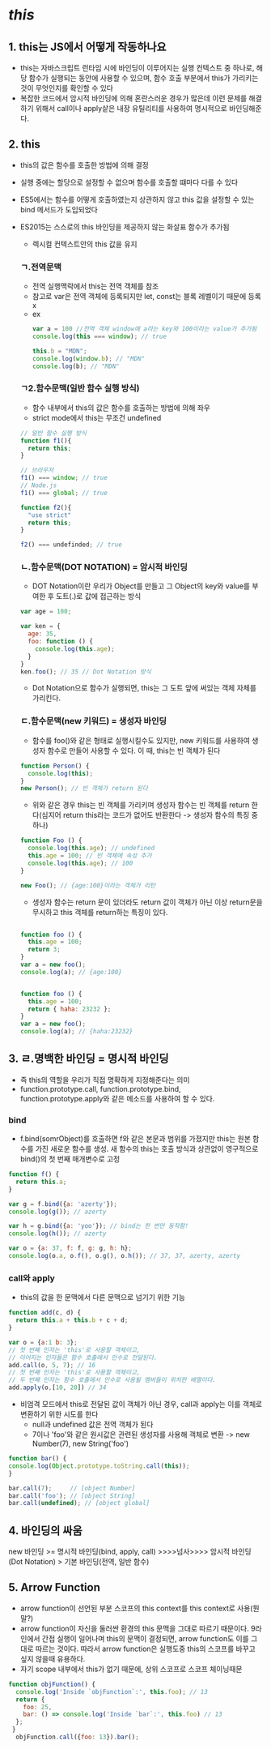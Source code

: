# ***this***
## 1. this는 JS에서 어떻게 작동하나요
- this는 자바스크립트 런타임 시에 바인딩이 이루어지는 실행 컨텍스트 중 하나로, 해당 함수가 실행되는 동안에 사용할 수 있으며, 함수 호출 부분에서 this가 가리키는 것이 무엇인지를 확인할 수 있다
- 복잡한 코드에서 암시적 바인딩에 의해 혼란스러운 경우가 많은데 이런 문제를 해결하기 위해서 call이나 apply샅은 내장 유틸리티를 사용하여 명시적으로 바인딩해준다.

## 2. this
- this의 값은 함수를 호출한 방법에 의해 결정
- 실행 중에는 할당으로 설정할 수 없으며 함수를 호출할 떄마다 다를 수 있다
- ES5에서는 함수를 어떻게 호출하였는지 상관하지 않고 this 값을 설정할 수 있는 bind 메서드가 도입되었다
- ES2015는 스스로의 this 바인딩을 제공하지 않는 화살표 함수가 추가됨
  - 렉시컬 컨텍스트안의 this 값을 유지
  ### ㄱ.전역문맥
  - 전역 실행맥락에서 this는 전역 객체를 참조
  - 참고로 var은 전역 객체에 등록되지만 let, const는 블록 레벨이기 때문에 등록 x
  - ex 
    ```js
    var a = 100 //전역 객체 window에 a라는 key와 100이라는 value가 추가됨
    console.log(this === window); // true
    
    this.b = "MDN";
    console.log(window.b); // "MDN"
    console.log(b); // "MDN"
    ```
  ### ㄱ2.함수문맥(일반 함수 실행 방식)
  - 함수 내부에서 this의 값은 함수를 호출하는 방법에 의해 좌우
  - strict mode에서 this는 무조건 undefined
  ```js
  // 일반 함수 실행 방식
  function f1(){
    return this;
  }

  // 브라우저
  f1() === window; // true
  // Node.js
  f1() === global; // true

  function f2(){
    "use strict"
    return this;
  }
  
  f2() === undefinded; // true
  ```
  ### ㄴ.함수문맥(DOT NOTATION) = 암시적 바인딩
  - DOT Notation이란 우리가 Object를 만들고 그 Object의 key와 value를 부여한 후 도트(.)로 값에 접근하는 방식
  ```js
  var age = 100;

  var ken = {
    age: 35,
    foo: function () {
      console.log(this.age); 
    }
  }
  ken.foo(); // 35 // Dot Notation 방식
  ```
  - Dot Notation으로 함수가 실행되면, this는 그 도트 앞에 써있는 객체 자체를 가리킨다.
  ### ㄷ.함수문맥(new 키워드) = 생성자 바인딩
  - 함수를 foo()와 같은 형태로 실행시킬수도 있지만, new 키워드를 사용하여 생성자 함수로 만들어 사용할 수 있다. 이 때, this는 빈 객체가 된다
  ```js
  function Person() {
    console.log(this);
  }
  new Person(); // 빈 객체가 return 된다
  ```
  - 위와 같은 경우 this는 빈 객체를 가리키며 생성자 함수는 빈 객체를 return 한다(심지어 return this라는 코드가 없어도 반환한다 -> 생성자 함수의 특징 중 하나)
  
  ```js
  function Foo () {
    console.log(this.age); // undefined
    this.age = 100; // 빈 객체에 속성 추가
    console.log(this.age); // 100
  }

  new Foo(); // {age:100}이라는 객체가 리턴
  ```
  - 생성자 함수는 return 문이 있더라도 return 값이 객체가 아닌 이상 return문을 무시하고 this 객체를 return하는 특징이 있다.
  ```js
  
  function foo () {
    this.age = 100;
    return 3;
  }
  var a = new foo();
  console.log(a); // {age:100}

  
  function foo () {
    this.age = 100;
    return { haha: 23232 };
  }
  var a = new foo();
  console.log(a); // {haha:23232}
  ```
## 3. ㄹ.명백한 바인딩 = 명시적 바인딩
  - 즉 this의 역할을 우리가 직접 명확하게 지정해준다는 의미
  - function.prototype.call, function.prototype.bind, function.prototype.apply와 같은 메소드를 사용하여 할 수 있다.
  ### bind
  - f.bind(somrObject)를 호출하면 f와 같은 본문과 범위를 가졌지만 this는 원본 함수를 가진 새로운 함수를 생성. 새 함수의 this는 호출 방식과 상관없이 영구적으로 bind()의 첫 번째 매개변수로 고정

  ```js
  function f() {
    return this.a;  
  }

  var g = f.bind({a: 'azerty'});
  console.log(g()); // azerty

  var h = g.bind({a: 'yoo'}); // bind는 한 번만 동작함!
  console.log(h()); // azerty

  var o = {a: 37, f: f, g: g, h: h};
  console.log(o.a, o.f(), o.g(), o.h()); // 37, 37, azerty, azerty
  ```

  ### call와 apply
  - this의 값을 한 문맥에서 다른 문맥으로 넘기기 위한 기능
  ```js
  function add(c, d) {
    return this.a + this.b + c + d;
  }

  var o = {a:1 b: 3};
  // 첫 번째 인자는 'this'로 사용할 객체이고,
  // 이어지는 인자들은 함수 호출에서 인수로 전달된다.
  add.call(o, 5, 7); // 16
  // 첫 번째 인자는 'this'로 사용할 객체이고,
  // 두 번째 인자는 함수 호출에서 인수로 사용될 멤버들이 위치한 배열이다.
  add.apply(o,[10, 20]) // 34
  ```

  - 비엄격 모드에서 this로 전달된 값이 객체가 아닌 경우, call과 apply는 이를 객체로 변환하기 위한 시도를 한다
    - null과 undefined 값은 전역 객체가 된다
    - 7이나 'foo'와 같은 원시값은 관련된 생성자를 사용해 객체로 변환 -> new Number(7), new String('foo')

  ```js
  function bar() {
  console.log(Object.prototype.toString.call(this));
  }

  bar.call(7);     // [object Number]
  bar.call('foo'); // [object String]
  bar.call(undefined); // [object global]
  ```

  ## 4. 바인딩의 싸움
  new 바인딩 >= 명시적 바인딩(bind, apply, call) >>>>넘사>>>> 암시적 바인딩(Dot Notation) > 기본 바인딩(전역, 일반 함수)

  ## 5. Arrow Function
  - arrow function이 선언된 부분 스코프의 this context를 this context로 사용(뭔말?)
  - arrow function이 자신을 둘러싼 환경의 this 문맥을 그대로 따르기 때문이다. 9라인에서 간접 실행이 일어나며 this의 문맥이 결정되면, arrow function도 이를 그대로 따르는 것이다. 따라서 arrow function은 실행도중 this의 스코프를 바꾸고 싶지 않을때 유용하다.
  - 자기 scope 내부에서 this가 없기 때문에, 상위 스코프로 스코프 체이닝때문
  ```js
  function objFunction() { 
    console.log('Inside `objFunction`:', this.foo); // 13 
    return { 
      foo: 25,
      bar: () => console.log('Inside `bar`:', this.foo) // 13 
    };
   }
    objFunction.call({foo: 13}).bar();

  ```